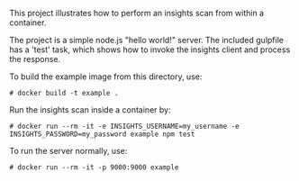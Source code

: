This project illustrates how to perform an insights scan from within a container.

The project is a simple node.js "hello world!" server.  The included gulpfile has a 'test'
task, which shows how to invoke the insights client and process the response.

To build the example image from this directory, use:
```
# docker build -t example .
``` 
Run the insights scan inside a container by:
```
# docker run --rm -it -e INSIGHTS_USERNAME=my_username -e INSIGHTS_PASSWORD=my_password example npm test
```
To run the server normally, use:
```
# docker run --rm -it -p 9000:9000 example
```